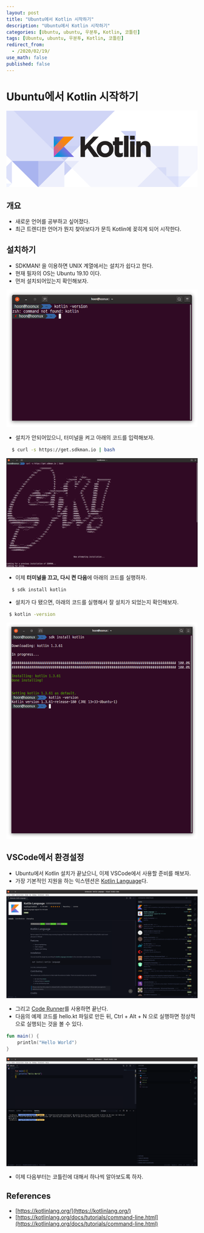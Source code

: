 ```yaml
---
layout: post
title: "Ubuntu에서 Kotlin 시작하기"
description: "Ubuntu에서 Kotlin 시작하기"
categories: [Ubuntu, ubuntu, 우분투, Kotlin, 코틀린]
tags: [Ubuntu, ubuntu, 우분투, Kotlin, 코틀린]
redirect_from:
  - /2020/02/19/
use_math: false
published: false
---
```


# Ubuntu에서 Kotlin 시작하기

<img src="/assets/images/posts/14/kotlin_800x320.png">

## 개요

- 새로운 언어를 공부하고 싶어졌다.
- 최근 트렌디한 언어가 뭔지 찾아보다가 문득 Kotlin에 꽂히게 되어 시작한다.

## 설치하기

- SDKMAN! 을 이용하면 UNIX 계열에서는 설치가 쉽다고 한다.
- 현재 필자의 OS는 Ubuntu 19.10 이다.
- 먼저 설치되어있는지 확인해보자.

<img src="/assets/images/posts/14/check_kotlin_installed.png">

- 설치가 안되어있으니, 터미널을 켜고 아래의 코드를 입력해보자.

```bash
  $ curl -s https://get.sdkman.io | bash
```

<img src="/assets/images/posts/14/install_sdkman.png">

- 이제 <strong>터미널을 끄고, 다시 켠 다음</strong>에 아래의 코드를 실행하자.

```bash
  $ sdk install kotlin
```

- 설치가 다 됐으면, 아래의 코드를 실행해서 잘 설치가 되었는지 확인해보자.

```bash
 $ kotlin -version
```

<img src="/assets/images/posts/14/install_kotlin_right_way_and_check_installed.png">

## VSCode에서 환경설정

- Ubuntu에서 Kotlin 설치가 끝났으니, 이제 VSCode에서 사용할 준비를 해보자.
- 가장 기본적인 지원을 하는 익스텐션은 [Kotlin Language](https://marketplace.visualstudio.com/items?itemName=mathiasfrohlich.Kotlin)다.

<img src="/assets/images/posts/14/kotlin_language_extension.png">

- 그리고 [Code Runner](https://marketplace.visualstudio.com/items?itemName=formulahendry.code-runner)를 사용하면 끝난다.
- 다음의 예제 코드를 hello.kt 파일로 만든 뒤, Ctrl + Alt + N 으로 실행하면 정상적으로 실행되는 것을 볼 수 있다.

```kotlin
fun main() {
    println("Hello World")
}
```

<img src="/assets/images/posts/14/kotlin_run.png">

- 이제 다음부터는 코틀린에 대해서 하나씩 알아보도록 하자.

## References

- [https://kotlinlang.org/](https://kotlinlang.org/)
- [https://kotlinlang.org/docs/tutorials/command-line.html](https://kotlinlang.org/docs/tutorials/command-line.html)
